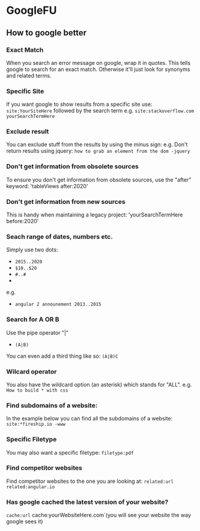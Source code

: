 # GoogleFU

## How to google better


### Exact Match 
When you search an error message on google, wrap it in quotes. This tells google to search for an exact match. Otherwise it'll just look for synonyms and related terms.

### Specific Site 
If you want google to show results from a specific site use: `site:YourSiteHere` followed by the search term
e.g. `site:stackoverflow.com yourSearchTermHere`

### Exclude result
You can exclude stuff from the results by using the minus sign:
e.g. Don't return results using jquery: `how to grab an element from the dom -jquery`

### Don't get information from obsolete sources
To ensure you don't get information from obsolete sources, use the "after" keyword: 'tableViews after:2020'

### Don't get information from new sources
This is handy when maintaining a legacy project: 
'yourSearchTermHere before:2020'

### Seach range of dates, numbers etc. 
Simply use two dots:
- `2015..2020 `
- `$10..$20`
- `#..#`
- 
e.g.
- `angular 2 announement 2013..2015`

### Search for A OR B
Use the pipe operator "|"
- `(A|B)`

You can even add a third thing like so:
`(A|B)C `

### Wilcard operator
You also have the wildcard option (an asterisk) which stands for "ALL".
e.g.
`How to build * with css`

### Find subdomains of a website: 
In the example below you can find all the subdomains of a website:
`site:*fireship.io -www`

### Specific Filetype
You may also want a specific filetype:
`filetype:pdf`

### Find competitor websites
Find competitor websites to the one you are looking at:
`related:url `
`related:angular.io `


### Has google cached the latest version of your website?
`cache:url`
cache:yourWebsiteHere.com`(you will see your website the way google sees it)
